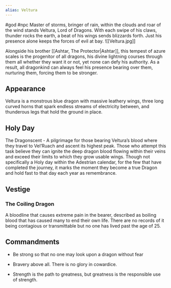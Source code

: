 ```yaml
---
alias: Veltura
---
```


#god #npc 
Master of storms, bringer of rain, within the clouds and roar of the wind stands Veltura, Lord of Dragons. With each swipe of his claws, thunder rocks the earth, a beat of his wings sends blizzards forth. Just his presence alone keeps the forces of evil at bay.
<span class="rightimg"><span class="smallimg">![[Veltura.jpg]]</span></span>


Alongside his brother [[Ashtar, The Protector|Ashtar]], this tempest of azure scales is the progenitor of all dragons, his divine lightning courses through them all whether they want it or not, yet none can defy his authority. As a result, all dragonkind can always feel his presence bearing over them, nurturing them, forcing them to be stronger.

  
  

## Appearance

Veltura is a monstrous blue dragon with massive leathery wings, three long curved horns that spark endless streams of electricity between, and thunderous legs that hold the ground in place. 

  

## Holy Day

The Dragonscent - A pilgrimage for those bearing Veltura’s blood where they travel to Vel’Ruach and ascent its highest peak. Those who attempt this task believe they can ignite the deep dragon blood flowing within their veins and exceed their limits to which they grow usable wings. Though not specifically a Holy day within the Adestrian calendar, for the few that have completed the journey, it marks the moment they become a true Dragon and hold fast to that day each year as remembrance.

## Vestige
### The Coiling Dragon

A bloodline that causes extreme pain in the bearer, described as boiling blood that has caused many to end their own life. There are no records of it being contagious or transmittable but no one has lived past the age of 25.



## Commandments

-   Be strong so that no one may look upon a dragon without fear
    
-   Bravery above all. There is no glory in cowardice.
    
-   Strength is the path to greatness, but greatness is the responsible use of strength.
    